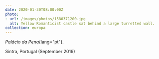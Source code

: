 ```yaml
---
date: 2020-01-30T08:00:00Z
photo:
- url: /images/photos/1580371200.jpg
  alt: Yellow Romanticist castle sat behind a large turretted wall.
collection: europa
---
```

*Palácio da Pena*{lang="pt"}.

Sintra, Portugal (September 2019)
